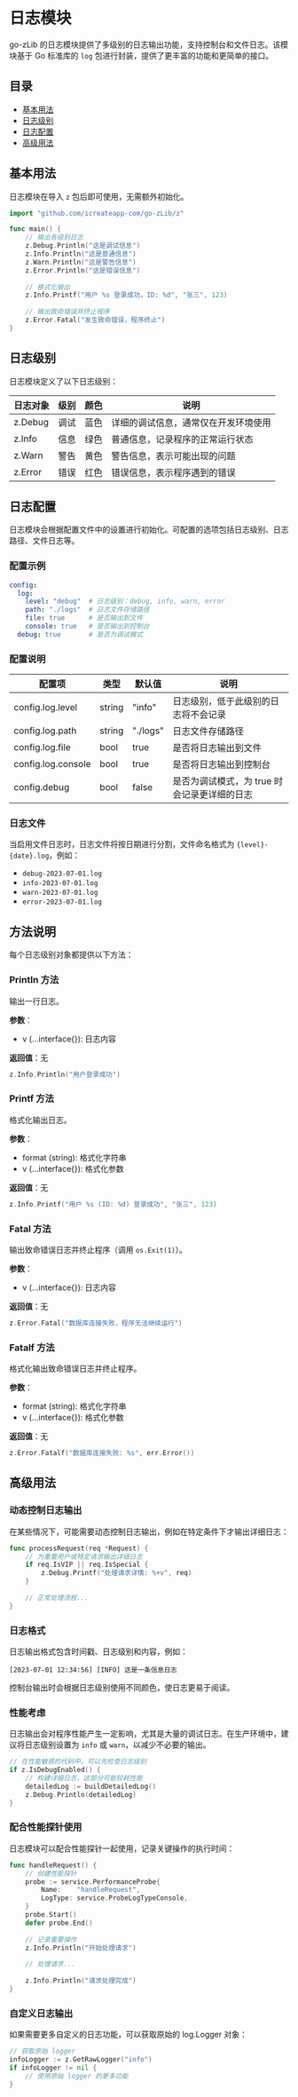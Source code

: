 # 日志模块

go-zLib 的日志模块提供了多级别的日志输出功能，支持控制台和文件日志。该模块基于 Go 标准库的 `log` 包进行封装，提供了更丰富的功能和更简单的接口。

## 目录
- [基本用法](#基本用法)
- [日志级别](#日志级别)
- [日志配置](#日志配置)
- [高级用法](#高级用法)

## 基本用法

日志模块在导入 `z` 包后即可使用，无需额外初始化。

```go
import "github.com/icreateapp-com/go-zLib/z"

func main() {
    // 输出各级别日志
    z.Debug.Println("这是调试信息")
    z.Info.Println("这是普通信息")
    z.Warn.Println("这是警告信息")
    z.Error.Println("这是错误信息")
    
    // 格式化输出
    z.Info.Printf("用户 %s 登录成功，ID: %d", "张三", 123)
    
    // 输出致命错误并终止程序
    z.Error.Fatal("发生致命错误，程序终止")
}
```

## 日志级别

日志模块定义了以下日志级别：

| 日志对象 | 级别 | 颜色 | 说明 |
|------|------|------|------|
| z.Debug | 调试 | 蓝色 | 详细的调试信息，通常仅在开发环境使用 |
| z.Info | 信息 | 绿色 | 普通信息，记录程序的正常运行状态 |
| z.Warn | 警告 | 黄色 | 警告信息，表示可能出现的问题 |
| z.Error | 错误 | 红色 | 错误信息，表示程序遇到的错误 |

## 日志配置

日志模块会根据配置文件中的设置进行初始化。可配置的选项包括日志级别、日志路径、文件日志等。

### 配置示例

```yaml
config:
  log:
    level: "debug"  # 日志级别：debug, info, warn, error
    path: "./logs"  # 日志文件存储路径
    file: true      # 是否输出到文件
    console: true   # 是否输出到控制台
  debug: true       # 是否为调试模式
```

### 配置说明

| 配置项 | 类型 | 默认值 | 说明 |
|------|------|------|------|
| config.log.level | string | "info" | 日志级别，低于此级别的日志将不会记录 |
| config.log.path | string | "./logs" | 日志文件存储路径 |
| config.log.file | bool | true | 是否将日志输出到文件 |
| config.log.console | bool | true | 是否将日志输出到控制台 |
| config.debug | bool | false | 是否为调试模式，为 true 时会记录更详细的日志 |

### 日志文件

当启用文件日志时，日志文件将按日期进行分割，文件命名格式为 `{level}-{date}.log`，例如：

- `debug-2023-07-01.log`
- `info-2023-07-01.log`
- `warn-2023-07-01.log`
- `error-2023-07-01.log`

## 方法说明

每个日志级别对象都提供以下方法：

### Println 方法

输出一行日志。

**参数**：
- v (...interface{}): 日志内容

**返回值**：无

```go
z.Info.Println("用户登录成功")
```

### Printf 方法

格式化输出日志。

**参数**：
- format (string): 格式化字符串
- v (...interface{}): 格式化参数

**返回值**：无

```go
z.Info.Printf("用户 %s (ID: %d) 登录成功", "张三", 123)
```

### Fatal 方法

输出致命错误日志并终止程序（调用 `os.Exit(1)`）。

**参数**：
- v (...interface{}): 日志内容

**返回值**：无

```go
z.Error.Fatal("数据库连接失败，程序无法继续运行")
```

### Fatalf 方法

格式化输出致命错误日志并终止程序。

**参数**：
- format (string): 格式化字符串
- v (...interface{}): 格式化参数

**返回值**：无

```go
z.Error.Fatalf("数据库连接失败: %s", err.Error())
```

## 高级用法

### 动态控制日志输出

在某些情况下，可能需要动态控制日志输出，例如在特定条件下才输出详细日志：

```go
func processRequest(req *Request) {
    // 为重要用户或特定请求输出详细日志
    if req.IsVIP || req.IsSpecial {
        z.Debug.Printf("处理请求详情: %+v", req)
    }
    
    // 正常处理流程...
}
```

### 日志格式

日志输出格式包含时间戳、日志级别和内容，例如：

```
[2023-07-01 12:34:56] [INFO] 这是一条信息日志
```

控制台输出时会根据日志级别使用不同颜色，使日志更易于阅读。

### 性能考虑

日志输出会对程序性能产生一定影响，尤其是大量的调试日志。在生产环境中，建议将日志级别设置为 `info` 或 `warn`，以减少不必要的输出。

```go
// 在性能敏感的代码中，可以先检查日志级别
if z.IsDebugEnabled() {
    // 构建详细日志，这部分可能较耗性能
    detailedLog := buildDetailedLog()
    z.Debug.Println(detailedLog)
}
```

### 配合性能探针使用

日志模块可以配合性能探针一起使用，记录关键操作的执行时间：

```go
func handleRequest() {
    // 创建性能探针
    probe := service.PerformanceProbe{
        Name:    "handleRequest",
        LogType: service.ProbeLogTypeConsole,
    }
    probe.Start()
    defer probe.End()
    
    // 记录重要操作
    z.Info.Println("开始处理请求")
    
    // 处理请求...
    
    z.Info.Println("请求处理完成")
}
```

### 自定义日志输出

如果需要更多自定义的日志功能，可以获取原始的 log.Logger 对象：

```go
// 获取原始 logger
infoLogger := z.GetRawLogger("info")
if infoLogger != nil {
    // 使用原始 logger 的更多功能
}
``` 